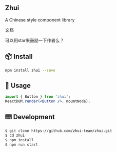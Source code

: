 ## Zhui

A Chinese style component library

[文档](https://zhui-team.github.io/zhui/)

可以用star来鼓励一下作者么？

## 📦 Install

```bash
npm install zhui --save
```

## 🔨 Usage

```jsx
import { Button } from 'zhui';
ReactDOM.render(<Button />, mountNode);
```

## ⌨️ Development

```bash
$ git clone https://github.com/zhui-team/zhui.git
$ cd zhui
$ npm install
$ npm run start
```